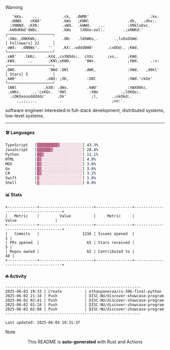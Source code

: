 > [!WARNING]
> ```>     .'.                         .lxx;                            ..    
>    'kKo.    .,.          .ck,  .dWM0'                          .:kx.   
>   .dNWO.   cKNO'         .kWo   ;KWNl                 .dk,  .;dkx:.    
>   :XNNNd. ;KX0:          .xWd.  .kWWO.   .,.          :XNklxOxc.       
>  .kW0dKNd'dWOc.          .kWo    lXNXo:ool:.        .;xNNKd:'          ╭────────────────────╮
>  :XWo.,ONKKWk;.          .ON:   .l0XWKo,.       .,lxOxOXWd.            │ Followers│ 22      │
>  oWX:  .dNNWx'.    ''    ,KX:.:oddd0W0'      .cxOOd:. ;KWd.            ╰────────────────────╯
> .xW0'   .lKKc.    .kXd.,cxXNOdo;.  cXXc      ;xo,.    ;KWd.            
> .kWO.     ..       ;KNl;xKWO,      '0Wx.              ;XWd.     .:x:   ╭────────────────────╮
> .OWO.              '0Wd .ONl       .dWK,              :XWd.   ,d0kl'   │ Stars│ 5           │
> .kW0'             .oNX: ;XK,        :XNl              :XWd.'ckOo'      ╰────────────────────╯
>  lNNl            ,kX0: .dWx.        .kWO'             :XWX00kc.        
>  .xNKc.     ..'cxKOc.  '0Nl          :XNo          .;lOKOo;.           
>   .cOKOxooodddddc'     ,Ok'           ;l,      .;okOkd:.               
>      .,,;,,...          .                      ;xo:'.                  
> ```
> <p>software engineer interested in full-stack development, distributed systems, low-level systems.</p>

---

#### 🛠️ Languages
```css
TypeScript   [█████████▓░░░░░░░░░░] 43.3%
JavaScript   [██████▓░░░░░░░░░░░░░] 28.4%
Python       [██▓░░░░░░░░░░░░░░░░░] 11.1%
HTML         [█▓░░░░░░░░░░░░░░░░░░] 4.8%
MDX          [█▓░░░░░░░░░░░░░░░░░░] 3.8%
Go           [█▓░░░░░░░░░░░░░░░░░░] 3.6%
C#           [█▓░░░░░░░░░░░░░░░░░░] 3.2%
Swift        [▓░░░░░░░░░░░░░░░░░░░] 1.6%
Shell        [▓░░░░░░░░░░░░░░░░░░░] 0.0%
```

#### 📊 Stats
```
+-------------+------------------------+----------------+--------------------------------------+
|   Metric    |         Value          |     Metric     |                Value                 |
+-------------+------------------------+----------------+--------------------------------------+
|   Commits   |                   1216 | Issues opened  |                                    1 |
| PRs opened  |                     65 | Stars received |                                    5 |
| Repos owned |                     62 | Contributed to |                                   40 |
+-------------+------------------------+----------------+--------------------------------------+
```

#### 🔥 Activity
```
------------------------------------------------------------
2025-06-03 19:33 | Create          | ethanpaneraa/cs-396-final-python
2025-06-02 21:10 | Push            | DISC-NU/discover-showcase-program
2025-06-02 02:41 | Push            | DISC-NU/discover-showcase-program
2025-06-02 02:18 | Push            | DISC-NU/discover-showcase-program
2025-06-02 02:08 | Push            | DISC-NU/discover-showcase-program
------------------------------------------------------------

Last updated: 2025-06-04 18:31:37
```

> [!NOTE]
> <p align="center">This README is <b>auto-generated</b> with Rust and Actions</p>